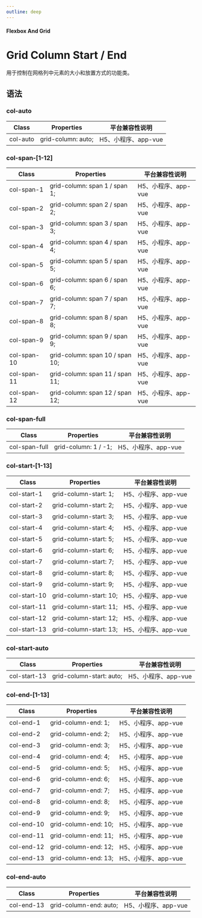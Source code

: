 ```yaml
---
outline: deep
---
```


#### <span class="text-lg text-gray-500 font-normal">Flexbox And Grid</span>

<div class="w-screen"></div>

# Grid Column Start / End
<space />
<a-typography-text>
    用于控制在网格列中元素的大小和放置方式的功能类。
</a-typography-text>

<CssPrefix />

## 语法
### col-auto
| Class | Properties | 平台兼容性说明
| --- | --- | ---
| <a-link status="success">col-auto</a-link> | <a-link>grid-column: auto;</a-link> | H5、小程序、app-vue

### col-span-[1-12]
| Class | Properties | 平台兼容性说明
| --- | --- | ---
| <a-link status="success">col-span-1</a-link> | <a-link>grid-column: span 1 / span 1;</a-link> | H5、小程序、app-vue
| <a-link status="success">col-span-2</a-link> | <a-link>grid-column: span 2 / span 2;</a-link> | H5、小程序、app-vue
| <a-link status="success">col-span-3</a-link> | <a-link>grid-column: span 3 / span 3;</a-link> | H5、小程序、app-vue
| <a-link status="success">col-span-4</a-link> | <a-link>grid-column: span 4 / span 4;</a-link> | H5、小程序、app-vue
| <a-link status="success">col-span-5</a-link> | <a-link>grid-column: span 5 / span 5;</a-link> | H5、小程序、app-vue
| <a-link status="success">col-span-6</a-link> | <a-link>grid-column: span 6 / span 6;</a-link> | H5、小程序、app-vue
| <a-link status="success">col-span-7</a-link> | <a-link>grid-column: span 7 / span 7;</a-link> | H5、小程序、app-vue
| <a-link status="success">col-span-8</a-link> | <a-link>grid-column: span 8 / span 8;</a-link> | H5、小程序、app-vue
| <a-link status="success">col-span-9</a-link> | <a-link>grid-column: span 9 / span 9;</a-link> | H5、小程序、app-vue
| <a-link status="success">col-span-10</a-link> | <a-link>grid-column: span 10 / span 10;</a-link> | H5、小程序、app-vue
| <a-link status="success">col-span-11</a-link> | <a-link>grid-column: span 11 / span 11;</a-link> | H5、小程序、app-vue
| <a-link status="success">col-span-12</a-link> | <a-link>grid-column: span 12 / span 12;</a-link> | H5、小程序、app-vue

### col-span-full
| Class | Properties | 平台兼容性说明
| --- | --- | ---
| <a-link status="success">col-span-full</a-link> | <a-link>grid-column: 1 / -1;</a-link> | H5、小程序、app-vue

### col-start-[1-13]
| Class | Properties | 平台兼容性说明
| --- | --- | ---
| <a-link status="success">col-start-1</a-link> | <a-link>grid-column-start: 1;</a-link> | H5、小程序、app-vue
| <a-link status="success">col-start-2</a-link> | <a-link>grid-column-start: 2;</a-link> | H5、小程序、app-vue
| <a-link status="success">col-start-3</a-link> | <a-link>grid-column-start: 3;</a-link> | H5、小程序、app-vue
| <a-link status="success">col-start-4</a-link> | <a-link>grid-column-start: 4;</a-link> | H5、小程序、app-vue
| <a-link status="success">col-start-5</a-link> | <a-link>grid-column-start: 5;</a-link> | H5、小程序、app-vue
| <a-link status="success">col-start-6</a-link> | <a-link>grid-column-start: 6;</a-link> | H5、小程序、app-vue
| <a-link status="success">col-start-7</a-link> | <a-link>grid-column-start: 7;</a-link> | H5、小程序、app-vue
| <a-link status="success">col-start-8</a-link> | <a-link>grid-column-start: 8;</a-link> | H5、小程序、app-vue
| <a-link status="success">col-start-9</a-link> | <a-link>grid-column-start: 9;</a-link> | H5、小程序、app-vue
| <a-link status="success">col-start-10</a-link> | <a-link>grid-column-start: 10;</a-link> | H5、小程序、app-vue
| <a-link status="success">col-start-11</a-link> | <a-link>grid-column-start: 11;</a-link> | H5、小程序、app-vue
| <a-link status="success">col-start-12</a-link> | <a-link>grid-column-start: 12;</a-link> | H5、小程序、app-vue
| <a-link status="success">col-start-13</a-link> | <a-link>grid-column-start: 13;</a-link> | H5、小程序、app-vue

### col-start-auto
| Class | Properties | 平台兼容性说明
| --- | --- | ---
| <a-link status="success">col-start-13</a-link> | <a-link>grid-column-start: auto;</a-link> | H5、小程序、app-vue

### col-end-[1-13]
| Class | Properties | 平台兼容性说明
| --- | --- | ---
| <a-link status="success">col-end-1</a-link> | <a-link>grid-column-end: 1;</a-link> | H5、小程序、app-vue
| <a-link status="success">col-end-2</a-link> | <a-link>grid-column-end: 2;</a-link> | H5、小程序、app-vue
| <a-link status="success">col-end-3</a-link> | <a-link>grid-column-end: 3;</a-link> | H5、小程序、app-vue
| <a-link status="success">col-end-4</a-link> | <a-link>grid-column-end: 4;</a-link> | H5、小程序、app-vue
| <a-link status="success">col-end-5</a-link> | <a-link>grid-column-end: 5;</a-link> | H5、小程序、app-vue
| <a-link status="success">col-end-6</a-link> | <a-link>grid-column-end: 6;</a-link> | H5、小程序、app-vue
| <a-link status="success">col-end-7</a-link> | <a-link>grid-column-end: 7;</a-link> | H5、小程序、app-vue
| <a-link status="success">col-end-8</a-link> | <a-link>grid-column-end: 8;</a-link> | H5、小程序、app-vue
| <a-link status="success">col-end-9</a-link> | <a-link>grid-column-end: 9;</a-link> | H5、小程序、app-vue
| <a-link status="success">col-end-10</a-link> | <a-link>grid-column-end: 10;</a-link> | H5、小程序、app-vue
| <a-link status="success">col-end-11</a-link> | <a-link>grid-column-end: 11;</a-link> | H5、小程序、app-vue
| <a-link status="success">col-end-12</a-link> | <a-link>grid-column-end: 12;</a-link> | H5、小程序、app-vue
| <a-link status="success">col-end-13</a-link> | <a-link>grid-column-end: 13;</a-link> | H5、小程序、app-vue

### col-end-auto
| Class | Properties | 平台兼容性说明
| --- | --- | ---
| <a-link status="success">col-end-13</a-link> | <a-link>grid-column-end: auto;</a-link> | H5、小程序、app-vue